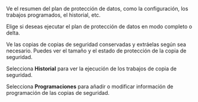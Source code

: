 Ve el resumen del plan de protección de datos, como la configuración, los trabajos programados, el historial, etc.

Elige si deseas ejecutar el plan de protección de datos en modo completo o delta.

Ve las copias de copias de seguridad conservadas y extráelas según sea necesario. Puedes ver el tamaño y el estado de protección de la copia de seguridad.

Selecciona **Historial** para ver la ejecución de los trabajos de copia de seguridad.

Selecciona **Programaciones** para añadir o modificar información de programación de las copias de seguridad.
